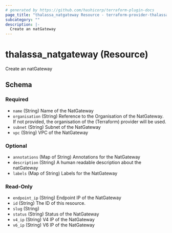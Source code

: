 ```yaml
---
# generated by https://github.com/hashicorp/terraform-plugin-docs
page_title: "thalassa_natgateway Resource - terraform-provider-thalassa"
subcategory: ""
description: |-
  Create an natGateway
---
```


# thalassa_natgateway (Resource)

Create an natGateway



<!-- schema generated by tfplugindocs -->
## Schema

### Required

- `name` (String) Name of the NatGateway
- `organisation` (String) Reference to the Organisation of the NatGateway. If not provided, the organisation of the (Terraform) provider will be used.
- `subnet` (String) Subnet of the NatGateway
- `vpc` (String) VPC of the NatGateway

### Optional

- `annotations` (Map of String) Annotations for the NatGateway
- `description` (String) A human readable description about the natGateway
- `labels` (Map of String) Labels for the NatGateway

### Read-Only

- `endpoint_ip` (String) Endpoint IP of the NatGateway
- `id` (String) The ID of this resource.
- `slug` (String)
- `status` (String) Status of the NatGateway
- `v4_ip` (String) V4 IP of the NatGateway
- `v6_ip` (String) V6 IP of the NatGateway
